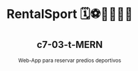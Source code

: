 <div align="center">
  <h1>RentalSport 🗓⚽🏀🏐🏓🎾</h1>
  <h2>c7-03-t-MERN</h2>
  <sup>Web-App para reservar predios deportivos</sup>
</div>
